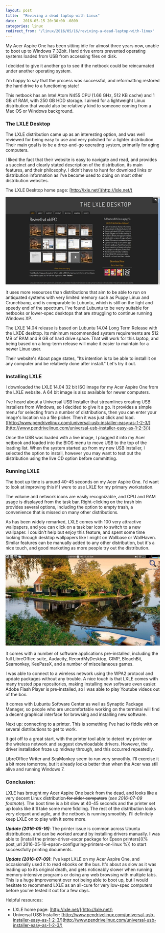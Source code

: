 ```yaml
---
layout: post
title:  "Reviving a dead laptop with Linux"
date:   2016-05-15 20:30:00 -0800
categories: linux
redirect_from: "/linux/2016/05/16/reviving-a-dead-laptop-with-linux"
---
```

My Acer Aspire One has been sitting idle for almost three years now, unable to boot up to Windows 7 32bit.  Hard drive errors prevented operating systems loaded from USB from accessing files on disk.

I decided to give it another go to see if the netbook could be reincarnated under another operating system.

I'm happy to say that the process was successful, and reformatting restored the hard drive to a functioning state!

<!--more-->

This netbook has an Intel Atom N455 CPU (1.66 GHz, 512 KB cache) and 1 GB of RAM, with 250 GB HDD storage.  I aimed for a lightweight Linux distribution that would also be relatively kind to someone coming from a Mac OS or Windows background.

### The LXLE Desktop

The LXLE distribution came up as an interesting option, and was well reviewed for being easy to use and very polished for a lighter distribution.  Their main goal is to be a drop-and-go operating system, primarily for aging computers.

I liked the fact that their website is easy to navigate and read, and provides a succinct and clearly stated description of the distribution, its main features, and their philosophy.  I didn't have to hunt for download links or distribution information as I've become used to doing on most other distribution websites.

The LXLE Desktop home page: [http://lxle.net/](http://lxle.net/)

![alt-text](/images/20160515_lxlewebsite.jpg "Screenshot of the LXLE Linux home page")

It uses more resources than distributions that aim to be able to run on antiquated systems with very limited memory such as Puppy Linux and Crunchbang, and is comparable to Lubuntu, which is still on the light and speedy end of the spectrum.  I've found Lubuntu to be very suitable for netbooks or lower-spec desktops that are struggling to continue running Windows XP.

The LXLE 14.04 release is based on Lubuntu 14.04 Long Term Release with the LXDE desktop.  Its minimum recommended system requirements are 512 MB of RAM and 8 GB of hard drive space.  That will work for this laptop, and being based on a long-term release will make it easier to maintain for a newer Linux user.

Their website's About page states, "Its intention is to be able to install it on any computer and be relatively done after install."  Let's try it out.

### Installing LXLE

I downloaded the LXLE 14.04 32 bit ISO image for my Acer Aspire One from the LXLE website.  A 64 bit image is also available for newer computers.

I've heard about a Universal USB Installer that streamlines creating USB installers from Windows, so I decided to give it a go.  It provides a simple menu for selecting from a number of distributions, then you can enter your image's location via a file picker.  Then it was just click and load.  ([http://www.pendrivelinux.com/universal-usb-installer-easy-as-1-2-3/](http://www.pendrivelinux.com/universal-usb-installer-easy-as-1-2-3/))

Once the USB was loaded with a live image, I plugged it into my Acer netbook and loaded into the BIOS menu to move USB to the top of the loading list.  When the system started up from my new USB installer, I selected the option to install, however you may want to test out the distribution using the live CD option before committing.

### Running LXLE

The boot up time is around 40-45 seconds on my Acer Aspire One.  I'd want to look at improving this if I were to use LXLE for my primary workstation.

The volume and network icons are easily recognizable, and CPU and RAM usage is displayed from the task bar.  Right-clicking on the trash bin provides several options, including the option to empty trash, a convenience that is missed on many other distributions.

As has been widely remarked, LXLE comes with 100 very attractive wallpapers, and you can click on a task bar icon to switch to a new wallpaper.  I couldn't help but enjoy this feature, and spent some time looking through desktop wallpapers like I might on Wallbase or WallHaven.  Similar features can be manually added to any other distribution, but it's a nice touch, and good marketing as more people try out the distribution.

![alt-text](/images/20160515_lxle_screen.jpg "One of the pre-installed LXLE wallpapers")

It comes with a number of software applications pre-installed, including the full LibreOffice suite, Audacity, RecordMyDesktop, GIMP, BleachBit, Seamonkey, KeePassX, and a number of miscellaneous games.

I was able to connect to a wireless network using the WPA2 protocol and update packages without any trouble.  A nice touch is that LXLE comes with many trusted ppa repositories, making installing new software even easier.  Adobe Flash Player is pre-installed, so I was able to play Youtube videos out of the box.

It comes with Lubuntu Software Center as well as Synaptic Package Manager, so people who are uncomfortable working on the terminal will find a decent graphical interface for browsing and installing new software.

Next up: connecting to a printer.  This is something I've had to fiddle with on several distributions to get to work.

It got off to a great start, with the printer tool able to detect my printer on the wireless network and suggest downloadable drivers.  However, the driver installation froze up midway through, and this occurred repeatedly.

LibreOffice Writer and SeaMonkey seem to run very smoothly.  I'll exercise it a bit more tomorrow, but it already looks better than when the Acer was still alive and running Windows 7.

### Conclusion:

LXLE has brought my Acer Aspire One back from the dead, and looks like a very decent Linux distribution<s> for older computers</s> (_see 2016-07-09 footnote_).  The boot time is a bit slow at 40-45 seconds and the printer set up looks like it'll take some more fiddling.  The rest of the distribution looks very elegant and agile, and the netbook is running smoothly.  I'll definitely keep LXLE on to play with it some more.

**_Update (2016-05-16)_**: The printer issue is common across Ubuntu distributions, and can be worked around by installing drivers manually.  I was able to [install the printer-driver-escpr package for Epson printers]({% post_url 2016-05-16-epson-configuring-printers-on-linux %}) to start successfully printing documents.

**_Update (2016-07-09)_**: I've kept LXLE on my Acer Aspire One, and occasionally used it to read ebooks on the bus.  It's about as slow as it was leading up to its original death, and gets noticeably slower when running memory-intensive programs or doing any web browsing with multiple tabs.  This is a huge improvement over not being able to boot up, but I would hesitate to recommend LXLE as an all-cure for very low-spec computers before you've tested it out for a few days.

Helpful resources:

* LXLE home page: [http://lxle.net/](http://lxle.net/)
* Universal USB Installer: [http://www.pendrivelinux.com/universal-usb-installer-easy-as-1-2-3/](http://www.pendrivelinux.com/universal-usb-installer-easy-as-1-2-3/)
